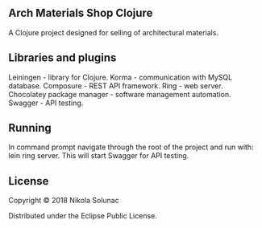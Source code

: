 ## Arch Materials Shop Clojure

A Clojure project designed for selling of architectural materials.

## Libraries and plugins

Leiningen - library for Clojure. Korma - communication with MySQL database. Composure - REST API framework. Ring - web server. Chocolatey package manager - software management automation. Swagger - API testing. 

## Running

In command prompt navigate through the root of the project and run with: lein ring server. This will start Swagger for API testing.

## License

Copyright © 2018 Nikola Solunac

Distributed under the Eclipse Public License.
